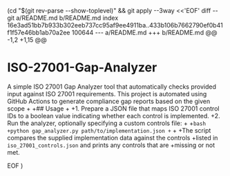  (cd "$(git rev-parse --show-toplevel)" && git apply --3way <<'EOF' 
diff --git a/README.md b/README.md
index 16e3ad51bb7b933b302eeb737cc95af9ee4911ba..433b106b7662790ef0b41f1f57e46bb1ab70a2ee 100644
--- a/README.md
+++ b/README.md
@@ -1,2 +1,15 @@
 # ISO-27001-Gap-Analyzer
 A simple ISO 27001 Gap Analyzer tool that automatically checks provided input against ISO 27001 requirements. This project is automated using GitHub Actions to generate compliance gap reports based on the given scope
+
+## Usage
+
+1. Prepare a JSON file that maps ISO 27001 control IDs to a boolean value indicating whether each control is implemented.
+2. Run the analyzer, optionally specifying a custom controls file:
+
+```bash
+python gap_analyzer.py path/to/implementation.json
+```
+
+The script compares the supplied implementation data against the controls
+listed in `iso_27001_controls.json` and prints any controls that are
+missing or not met.
 
EOF
)
